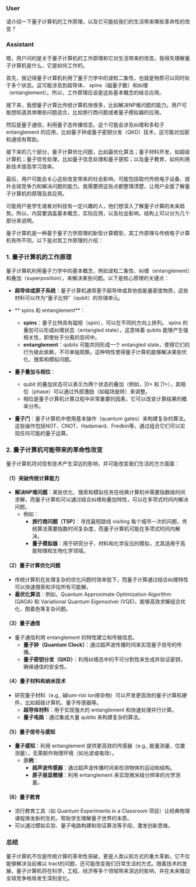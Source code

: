 

### User
请介绍一下量子计算机的工作原理，以及它可能给我们的生活带来哪些革命性的改变？

### Assistant
<think>
嗯，用户问的是关于量子计算机的工作原理和它对生活带来的改变。我得先理解量子计算机是什么，它是如何工作的。

首先，我记得量子计算机利用了量子力学中的波粒二象性，也就是物质可以同时处于多个状态。这可能涉及到超导体、 spins（磁量子数）和纠缠（entanglement）。所以，工作原理应该是这些基本概念的结合应用。

接下来，我想量子计算比传统计算机快很多，比如解决NP难问题的能力。用户可能想知道具体哪些问题适合，比如旅行商问题或者量子模拟器的应用。

然后是量子通信，利用量子态传播信息。这个可能会涉及纠缠和多粒子 entanglement 的应用，比如量子钟或量子密钥分发（QKD）技术，这可能对加密和通信有帮助。

接下来的几个部分，量子计算优化问题，比如最优化算法；量子材料开发，如超级计算机；量子信号处理，比如量子信息处理和量子感知；以及量子教育，如何利用新技术提高学习效率。

最后，用户可能会关心这些改变带来的社会影响，可能包括取代传统电子设备、提升全球竞争力和解决问题的能力。我需要把这些点都整理清楚，让用户全面了解量子计算机的原理及其应用。

可能用户是学生或者对科技有一定兴趣的人，他们想深入了解量子计算的未来趋势。所以，内容要涵盖基本概念，实际应用，以及社会影响，结构上可以分为几个部分来说明。
</think>

量子计算机是一种基于量子力学原理的新型计算模型，其工作原理与传统电子计算机有所不同，以下是对其工作原理的介绍：

### 1. **量子计算机的工作原理**
量子计算机利用量子力学中的基本概念，例如波粒二象性、纠缠（entanglement）和叠加（superposition），来解决某些问题。以下是核心原理的关键点：

- **超导体或原子系统**：量子计算机通常基于超导体或其他低能量密度物质，这些材料可以作为“量子比特”（qubit）的存储单元。
- ** spins 和 entanglement**：
  - **spins**：量子比特具有磁矩（spin），可以在不同的方向上排列。 spins 的叠加可以形成纠缠状态（entangled state），这意味着 qubits 能够产生强相关性，即使处于分离的空间中。
  - **entanglement**：qubits 可能共同形成一个 entangled state，使得它们的行为彼此依赖，不可单独观察。这种特性使得量子计算机能够解决某些优化、搜索和模拟问题。

- **量子叠加与相位**：
  - qubit 的叠加状态可以表示为两个状态的叠加（例如，|0> 和 |1>），其相位（phase）可以通过外部激励（如磁场旋转）来调整。
  - 相位是量子计算机计算过程中非常重要的因素，它可以改变计算结果的概率分布。

- **量子门**：量子计算机中使用基本操作（quantum gates）来构建复杂的算法。这些操作包括NOT、CNOT、Hadamard、Fredkin等，通过组合它们可以实现任何可能的量子运算。

### 2. **量子计算机可能带来的革命性改变**
量子计算机将对现有技术产生深远的影响，并可能改变我们生活的方方面面：

#### （1）**突破传统计算能力**
- **解决NP难问题**：某些优化、搜索和模拟任务在经典计算机中需要指数级时间求解，而量子计算机可以通过结合纠缠和叠加特性，可以在多项式时间内解决问题。
  - 例如：
    - **旅行商问题（TSP）**：寻找最短路线 visiting 每个城市一次的问题，传统算法需要指数时间复杂度，而量子计算机可能在多项式时间内解决。
    - **量子模拟器**：用于研究分子、材料和化学反应的模拟，尤其适用于高能物理和生物化学领域。

#### （2）**量子计算优化问题**
- 传统计算机在处理复杂的优化问题时效率低下，而量子计算通过结合纠缠特性可以快速搜索和评估所有可能解。
- **最优化算法**：例如，Quantum Approximate Optimization Algorithm (QAOA) 和 Variational Quantum Eigensolver (VQE)，能够高效求解组合优化、图着色等复杂问题。

#### （3）**量子通信**
- 量子通信利用 entanglement 的特性建立和传输信息。
  - **量子钟（Quantum Clock）**：通过超声波传播时间来实现量子信号的传播。
  - **量子密钥分发（QKD）**：利用纠缠态中的不可分割性来生成并验证密钥，确保通信的安全性。

#### （4）**量子材料和纳米技术**
- 研究量子材料（e.g., 碱ium-rist ion掺杂物）可以开发更高效的量子计算机硬件，比如超级计算机、量子传感器等。
  - **超导体材料**：用于实现强大的 entanglement 和快速处理并行计算。
  - **量子电路**：通过集成大量 qubits 来构建复杂的算法。

#### （5）**量子信号与感知**
- **量子感知**：利用 entanglement 提供更高效的传感器（e.g., 能量测量、位置测量），无需额外物理环境（如光波或电场）。
  - **示例**：
    - **超声波传感器**：通过超声波传播时间来检测物体的运动和结构。
    - **原子层显微镜**：利用 entanglement 来实现微米级分辨率的光学测量。

#### （6）**量子教育**
- 流行教育工具（如 Quantum Experiments in a Classroom 项目）让经典物理课程焕发新的生机，帮助学生理解量子世界的本质。
- 可以通过模拟实验、量子电路构建和验证算法等手段，激发创新思维。

### 总结
量子计算机不仅是传统计算的革命性突破，更是人类认知方式的重大革新。它不仅能够解决当前难以 tract的问题，还可能改变我们日常生活的方式。随着技术的发展，量子计算机将在科学、工程、经济等多个领域带来深远的影响，并在未来推动全球竞争格局发生深刻变化。